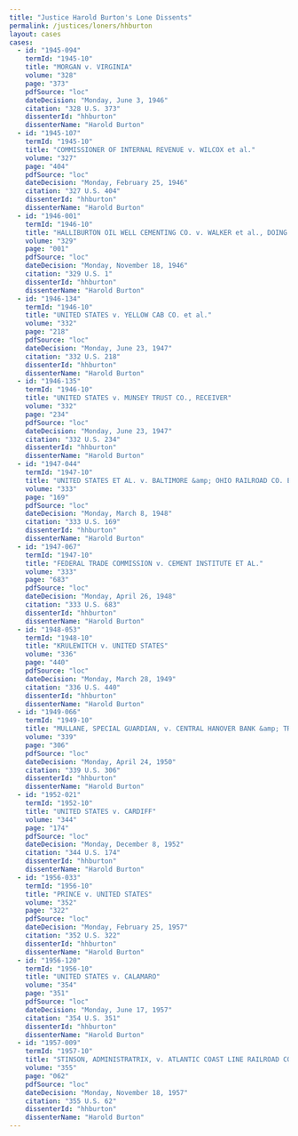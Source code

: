 ```yaml
---
title: "Justice Harold Burton's Lone Dissents"
permalink: /justices/loners/hhburton
layout: cases
cases:
  - id: "1945-094"
    termId: "1945-10"
    title: "MORGAN v. VIRGINIA"
    volume: "328"
    page: "373"
    pdfSource: "loc"
    dateDecision: "Monday, June 3, 1946"
    citation: "328 U.S. 373"
    dissenterId: "hhburton"
    dissenterName: "Harold Burton"
  - id: "1945-107"
    termId: "1945-10"
    title: "COMMISSIONER OF INTERNAL REVENUE v. WILCOX et al."
    volume: "327"
    page: "404"
    pdfSource: "loc"
    dateDecision: "Monday, February 25, 1946"
    citation: "327 U.S. 404"
    dissenterId: "hhburton"
    dissenterName: "Harold Burton"
  - id: "1946-001"
    termId: "1946-10"
    title: "HALLIBURTON OIL WELL CEMENTING CO. v. WALKER et al., DOING BUSINESS AS DEPTHOGRAPH CO."
    volume: "329"
    page: "001"
    pdfSource: "loc"
    dateDecision: "Monday, November 18, 1946"
    citation: "329 U.S. 1"
    dissenterId: "hhburton"
    dissenterName: "Harold Burton"
  - id: "1946-134"
    termId: "1946-10"
    title: "UNITED STATES v. YELLOW CAB CO. et al."
    volume: "332"
    page: "218"
    pdfSource: "loc"
    dateDecision: "Monday, June 23, 1947"
    citation: "332 U.S. 218"
    dissenterId: "hhburton"
    dissenterName: "Harold Burton"
  - id: "1946-135"
    termId: "1946-10"
    title: "UNITED STATES v. MUNSEY TRUST CO., RECEIVER"
    volume: "332"
    page: "234"
    pdfSource: "loc"
    dateDecision: "Monday, June 23, 1947"
    citation: "332 U.S. 234"
    dissenterId: "hhburton"
    dissenterName: "Harold Burton"
  - id: "1947-044"
    termId: "1947-10"
    title: "UNITED STATES ET AL. v. BALTIMORE &amp; OHIO RAILROAD CO. ET AL."
    volume: "333"
    page: "169"
    pdfSource: "loc"
    dateDecision: "Monday, March 8, 1948"
    citation: "333 U.S. 169"
    dissenterId: "hhburton"
    dissenterName: "Harold Burton"
  - id: "1947-067"
    termId: "1947-10"
    title: "FEDERAL TRADE COMMISSION v. CEMENT INSTITUTE ET AL."
    volume: "333"
    page: "683"
    pdfSource: "loc"
    dateDecision: "Monday, April 26, 1948"
    citation: "333 U.S. 683"
    dissenterId: "hhburton"
    dissenterName: "Harold Burton"
  - id: "1948-053"
    termId: "1948-10"
    title: "KRULEWITCH v. UNITED STATES"
    volume: "336"
    page: "440"
    pdfSource: "loc"
    dateDecision: "Monday, March 28, 1949"
    citation: "336 U.S. 440"
    dissenterId: "hhburton"
    dissenterName: "Harold Burton"
  - id: "1949-066"
    termId: "1949-10"
    title: "MULLANE, SPECIAL GUARDIAN, v. CENTRAL HANOVER BANK &amp; TRUST CO., TRUSTEE, ET AL."
    volume: "339"
    page: "306"
    pdfSource: "loc"
    dateDecision: "Monday, April 24, 1950"
    citation: "339 U.S. 306"
    dissenterId: "hhburton"
    dissenterName: "Harold Burton"
  - id: "1952-021"
    termId: "1952-10"
    title: "UNITED STATES v. CARDIFF"
    volume: "344"
    page: "174"
    pdfSource: "loc"
    dateDecision: "Monday, December 8, 1952"
    citation: "344 U.S. 174"
    dissenterId: "hhburton"
    dissenterName: "Harold Burton"
  - id: "1956-033"
    termId: "1956-10"
    title: "PRINCE v. UNITED STATES"
    volume: "352"
    page: "322"
    pdfSource: "loc"
    dateDecision: "Monday, February 25, 1957"
    citation: "352 U.S. 322"
    dissenterId: "hhburton"
    dissenterName: "Harold Burton"
  - id: "1956-120"
    termId: "1956-10"
    title: "UNITED STATES v. CALAMARO"
    volume: "354"
    page: "351"
    pdfSource: "loc"
    dateDecision: "Monday, June 17, 1957"
    citation: "354 U.S. 351"
    dissenterId: "hhburton"
    dissenterName: "Harold Burton"
  - id: "1957-009"
    termId: "1957-10"
    title: "STINSON, ADMINISTRATRIX, v. ATLANTIC COAST LINE RAILROAD CO."
    volume: "355"
    page: "062"
    pdfSource: "loc"
    dateDecision: "Monday, November 18, 1957"
    citation: "355 U.S. 62"
    dissenterId: "hhburton"
    dissenterName: "Harold Burton"
---
```

